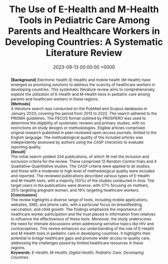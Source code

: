 ---
title:          "The Use of E-Health and M-Health Tools in Pediatric Care Among Parents and Healthcare Workers in Developing Countries: A Systematic Literature Review"
date:           2023-09-13 00:00:00 +0000
selected:       false
# pub:            ""
# pub_pre:        "Submitted to "
# pub_post:       'Under review.'
# pub_last:       ' <span class="badge badge-pill badge-publication badge-success">Spotlight</span>'
# pub_date:       "2023"
abstract: >-
  <b>[Background]</b> Electronic health (E-Health) and mobile health (M-Health) have emerged as promising solutions to address the scarcity of healthcare workers in developing countries. This systematic literature review aims to comprehensively explore the utilization of E-Health and M-Health tools in pediatric care among parents and healthcare workers in these regions. <br /><b>[Methods]</b><br /> A literature search was conducted on the PubMed and Scopus databases in January 2023, covering the period from 2013 to 2022. The search adhered to the PRISMA guidelines. The PECOS format outlined by PROSPERO was used to determine the eligibility of systematic reviews and primary studies, with no restrictions on study designs or methodologies. Eligible articles comprised original research published in peer-reviewed open-access journals, limited to the English language. The methodological quality of the included articles was independently assessed by authors using the CASP checklists to evaluate reporting quality. <br /><b>[Result]</b><br /> The initial search yielded 334 publications, of which 16 met the inclusion and exclusion criteria for the review. These comprised 12 Random Control trials and 4 Qualitative-Quantitative studies. The CASP criteria were applied to all studies, and those with a moderate to high level of methodological quality were included and reported. The reviewed publications described various types of E-Health and M-Health tools, with a majority (50%) of the studies conducted in Asia. The target users in the publications were diverse, with 37% focusing on mothers, 25% targeting pregnant women, and 19% targeting healthcare workers. <br /><b>[Conclusions]</b><br /> The review highlights a diverse range of tools, including mobile applications, websites, SMS, and phone calls, with a particular focus on breastfeeding, vaccination, and child growth. The findings emphasize the importance of healthcare worker participation and the trust placed in information from relatives to influence the effectiveness of these tools. Moreover, the study underscores the need for intimate discussions when addressing sensitive topics like HIV and contraceptives. This review enhances our understanding of the role of E-Health and M-Health tools in pediatric care in developing countries. It highlights their potential to bridge healthcare gaps and promote wider access to quality care, addressing the challenges posed by limited healthcare resources in these regions.<br /><i><b>Keywords:</b> E-Health, M-Health, Digital Health, Pediatric Care, Developing Countries</i>
# cover:          /assets/images/covers/cover1.jpg
authors:
- Anggi Septia Irawan
- Bence Márton Döbrössy
- Mengesha Srahbzu Biresaw
- Arief Purnama Muharram
- Dávid Szilárd Kovács
- Edmond Girasek
links:
  Preprint: https://doi.org/10.21203/rs.3.rs-3340953/v1
---
